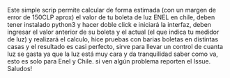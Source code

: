 Este simple scrip permite calcular de forma estimada (con un margen de error de 150CLP aprox) el valor de tu boleta de luz ENEL en chile, deben tener instalado python3 y hacer doble click e iniciará la interfaz, deben ingresar el valor anterior de su boleta y el actual (el que indica tu medidor de luz) y realizará el calculo, hice pruebas con barias boletas en distintas casas y el resultado es casi perfecto, sirve para llevar un control de cuanta luz se gasta ya que la luz está muy cara y da tranquilidad saber como va, esto es solo para Enel y Chile. si ven algún problema reporten el Issue. Saludos!

